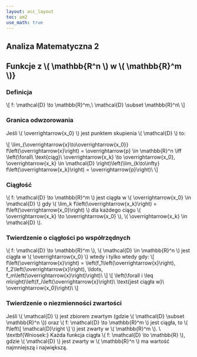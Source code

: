 ```yaml
---
layout: acc_layout
toc: am2
use_math: true 
---
```


Analiza Matematyczna 2
---
## Funkcje z \\( \mathbb{R^n \\) w \\( \mathbb{R}^m \\)}

### Definicja
\\\[ f: \mathcal{D} \to \mathbb{R}^m,\ \mathcal{D} \subset \mathbb{R}^n\ \\]

### Granica odwzorowania

Jeśli \\( \overrightarrow{x_0} \\) jest punktem skupienia \\( \mathcal{D} \\) to:

\\\[ \lim_{\overrightarrow{x}\to\overrightarrow{x_0}} f\left(\overrightarrow{x}\right) = \overrightarrow{p} \in \mathbb{R}^n \iff \left(\forall\ \text{ciąg}\ \overrightarrow{x_k} \to \overrightarrow{x_0}, \overrightarrow{x_k} \in \mathcal{D} \right)\left(\lim_{k\to\infty} f\left(\overrightarrow{x_k}\right) = \overrightarrow{p}\right)\ \\]

### Ciągłość

\\( f: \mathcal{D} \to \mathbb{R}^m \\) jest ciągła w \\( \overrightarrow{x_0} \in \mathcal{D} \\) gdy \\( \lim_k f\left(\overrightarrow{x_k}\right) = f\left(\overrightarrow{x_0}\right) \\) dla każdego ciągu \\( \overrightarrow{x_k} \to \overrightarrow{x_0} \\), \\( \overrightarrow{x_k} \in \mathcal{D} \\).

### Twierdzenie o ciągłości po współrzędnych

\\( f: \mathcal{D} \to \mathbb{R}^m \\), \\( \mathcal{D} \in \mathbb{R}^n \\) jest ciągła w \\( \overrightarrow{x_0} \\) wtedy i tylko wtedy gdy:
\\\[ f\left(\overrightarrow{x}\right) = \left(f_1\left(\overrightarrow{x}\right), f_2\left(\overrightarrow{x}\right), \ldots, f_m\left(\overrightarrow{x}\right)\right)\ \\]
\\\[ \left(\forall i \leq m\right)\left(f_i\left(\overrightarrow{x}\right)\ \text{jest ciągła w}\ \overrightarrow{x_0}\right)\ \\]

### Twierdzenie o niezmienności zwartości

Jeśli \\( \mathcal{D} \\) jest zbiorem zwartym (gdzie \\( \mathcal{D} \subset \mathbb{R}^n \\)) oraz \\( f: \mathcal{D} \to \mathbb{R}^m \\) jest ciągła, to \\( f\left\\[ \mathcal{D}\right \\] \\) jest zwarty w \\( \mathbb{R}^m \\). \\\
\textbf{Wniosek:} Każda funkcja ciągła \\( f: \mathcal{D} \to \mathbb{R} \\), gdzie \\( \mathcal{D} \\) jest zwarty w \\( \mathbb{R}^n \\) ma wartość najmniejszą i największą.
